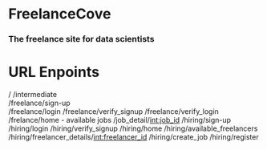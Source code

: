 # FreelanceCove
### The freelance site for data scientists

# URL Enpoints
/
/intermediate  
/freelance/sign-up  
/freelance/login
/freelance/verify_signup
/freelance/verify_login
/frelance/home - available jobs
/job_detail/<int:job_id>
/hiring/sign-up
/hiring/login
/hiring/verify_signup
/hiring/home
/hiring/available_freelancers
/hiring/freelancer_details/<int:freelancer_id>
/hiring/create_job
/hiring/register
```
```